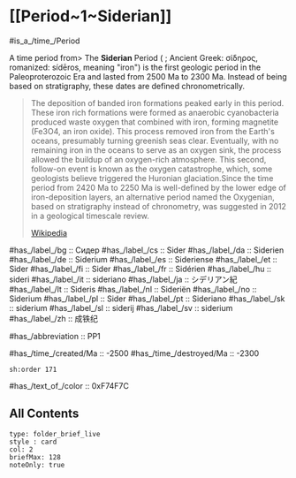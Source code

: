 # [[Period~1~Siderian]] 

#is_a_/time_/Period 

A time period from> The **Siderian** Period ( ; Ancient Greek: σίδηρος, romanized: sídēros, meaning "iron") is the first geologic period in the Paleoproterozoic Era and lasted from 2500 Ma to 2300 Ma. Instead of being based on stratigraphy, these dates are defined chronometrically.
>
> The deposition of banded iron formations peaked early in this period. These iron rich formations were formed as anaerobic cyanobacteria produced waste oxygen that combined with iron, forming magnetite (Fe3O4, an iron oxide). This process removed iron from the Earth's oceans, presumably turning greenish seas clear. Eventually, with no remaining iron in the oceans to serve as an oxygen sink, the process allowed the buildup of an oxygen-rich atmosphere. This second, follow-on event is known as the oxygen catastrophe, which, some geologists believe triggered the Huronian glaciation.Since the time period from 2420 Ma to 2250 Ma is well-defined by the lower edge of iron-deposition layers, an alternative period named the Oxygenian, based on stratigraphy instead of chronometry, was suggested in 2012 in a geological timescale review.
>
> [Wikipedia](https://en.wikipedia.org/wiki/Siderian)

#has_/label_/bg  :: Сидер
#has_/label_/cs  :: Sider
#has_/label_/da  :: Siderien
#has_/label_/de  :: Siderium
#has_/label_/es  :: Sideriense
#has_/label_/et  :: Sider
#has_/label_/fi  :: Sider
#has_/label_/fr  :: Sidérien
#has_/label_/hu  :: sideri
#has_/label_/it  :: sideriano
#has_/label_/ja  :: シデリアン紀
#has_/label_/lt  :: Sideris
#has_/label_/nl  :: Sideriën
#has_/label_/no  :: Siderium
#has_/label_/pl  :: Sider
#has_/label_/pt  :: Sideriano
#has_/label_/sk  :: siderium
#has_/label_/sl  :: siderij
#has_/label_/sv  :: siderium
#has_/label_/zh  :: 成铁纪

#has_/abbreviation :: PP1

#has_/time_/created/Ma :: -2500
#has_/time_/destroyed/Ma :: -2300

    sh:order 171 

#has_/text_of_/color :: 0xF74F7C

## All Contents

```ccard
type: folder_brief_live
style : card
col: 2
briefMax: 128
noteOnly: true
```


